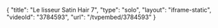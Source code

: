 {
    "title": "Le lisseur Satin Hair 7",
    "type": "solo",
    "layout": "iframe-static",
    "videoId": "3784593",
    "url": "\/tvpembed\/3784593"
}